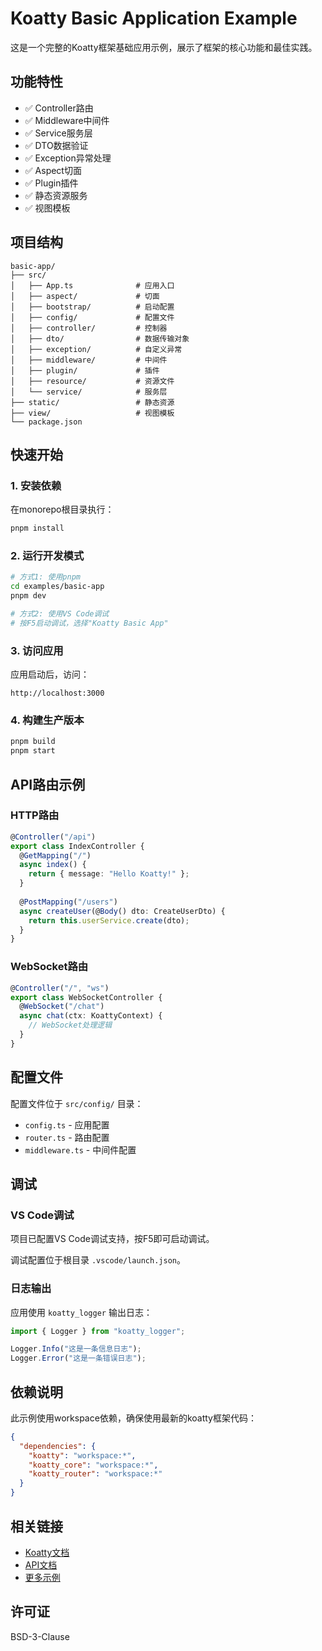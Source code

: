 # Koatty Basic Application Example

这是一个完整的Koatty框架基础应用示例，展示了框架的核心功能和最佳实践。

## 功能特性

- ✅ Controller路由
- ✅ Middleware中间件
- ✅ Service服务层
- ✅ DTO数据验证
- ✅ Exception异常处理
- ✅ Aspect切面
- ✅ Plugin插件
- ✅ 静态资源服务
- ✅ 视图模板

## 项目结构

```
basic-app/
├── src/
│   ├── App.ts              # 应用入口
│   ├── aspect/             # 切面
│   ├── bootstrap/          # 启动配置
│   ├── config/             # 配置文件
│   ├── controller/         # 控制器
│   ├── dto/                # 数据传输对象
│   ├── exception/          # 自定义异常
│   ├── middleware/         # 中间件
│   ├── plugin/             # 插件
│   ├── resource/           # 资源文件
│   └── service/            # 服务层
├── static/                 # 静态资源
├── view/                   # 视图模板
└── package.json
```

## 快速开始

### 1. 安装依赖

在monorepo根目录执行：

```bash
pnpm install
```

### 2. 运行开发模式

```bash
# 方式1: 使用pnpm
cd examples/basic-app
pnpm dev

# 方式2: 使用VS Code调试
# 按F5启动调试，选择"Koatty Basic App"
```

### 3. 访问应用

应用启动后，访问：

```
http://localhost:3000
```

### 4. 构建生产版本

```bash
pnpm build
pnpm start
```

## API路由示例

### HTTP路由

```typescript
@Controller("/api")
export class IndexController {
  @GetMapping("/")
  async index() {
    return { message: "Hello Koatty!" };
  }
  
  @PostMapping("/users")
  async createUser(@Body() dto: CreateUserDto) {
    return this.userService.create(dto);
  }
}
```

### WebSocket路由

```typescript
@Controller("/", "ws")
export class WebSocketController {
  @WebSocket("/chat")
  async chat(ctx: KoattyContext) {
    // WebSocket处理逻辑
  }
}
```

## 配置文件

配置文件位于 `src/config/` 目录：

- `config.ts` - 应用配置
- `router.ts` - 路由配置
- `middleware.ts` - 中间件配置

## 调试

### VS Code调试

项目已配置VS Code调试支持，按F5即可启动调试。

调试配置位于根目录 `.vscode/launch.json`。

### 日志输出

应用使用 `koatty_logger` 输出日志：

```typescript
import { Logger } from "koatty_logger";

Logger.Info("这是一条信息日志");
Logger.Error("这是一条错误日志");
```

## 依赖说明

此示例使用workspace依赖，确保使用最新的koatty框架代码：

```json
{
  "dependencies": {
    "koatty": "workspace:*",
    "koatty_core": "workspace:*",
    "koatty_router": "workspace:*"
  }
}
```

## 相关链接

- [Koatty文档](https://github.com/koatty/koatty)
- [API文档](https://koatty.github.io/)
- [更多示例](../README.md)

## 许可证

BSD-3-Clause

